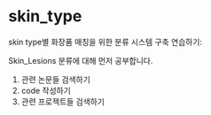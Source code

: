 # skin_type
skin type별 화장품 매칭을 위한 분류 시스템 구축 연습하기:

Skin_Lesions 분류에 대해 먼저 공부합니다.

1. 관련 논문들 검색하기 
2. code 작성하기 
3. 관련 프로젝트들 검색하기 